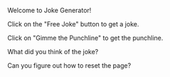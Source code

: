 Welcome to Joke Generator!

Click on the "Free Joke" button to get a joke.

Click on "Gimme the Punchline" to get the punchline.

What did you think of the joke?

Can you figure out how to reset the page?